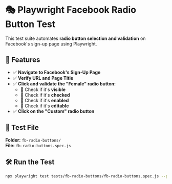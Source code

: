 # 🎭 Playwright Facebook Radio Button Test  

This test suite automates **radio button selection and validation** on Facebook's sign-up page using Playwright.  

## 📌 Features  
- ✅ **Navigate to Facebook's Sign-Up Page**  
- ✅ **Verify URL and Page Title**  
- ✅ **Click and validate the "Female" radio button:**  
  - 🔹 Check if it's **visible**  
  - 🔹 Check if it's **checked**  
  - 🔹 Check if it's **enabled**  
  - 🔹 Check if it's **editable**  
- ✅ **Click on the "Custom" radio button**  

## 📂 Test File  
**Folder:** `fb-radio-buttons/`  
**File:** `fb-radio-buttons.spec.js`  

## 🛠 Run the Test  
```sh
npx playwright test tests/fb-radio-buttons/fb-radio-buttons.spec.js --project chromium --headed
